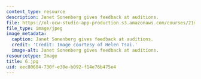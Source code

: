 ```yaml
---
content_type: resource
description: Janet Sonenberg gives feedback at auditions.
file: https://ol-ocw-studio-app-production.s3.amazonaws.com/courses/21m-873-theater-arts-topics-fall-2004-january-iap-2005/eec80684730fe30eb092f14e76b475e4_6.jpg
file_type: image/jpeg
image_metadata:
  caption: Janet Sonenberg gives feedback at auditions.
  credit: 'Credit: Image courtesy of Helen Tsai.'
  image-alt: Janet Sonenberg gives feedback at auditions.
resourcetype: Image
title: 6.jpg
uid: eec80684-730f-e30e-b092-f14e76b475e4
---
```

